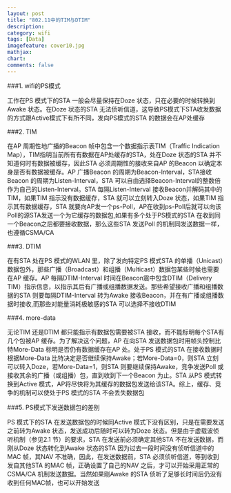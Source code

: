 ```yaml
---
layout: post
title: "802.11中的TIM与DTIM"
description:
category: wifi
tags: [Data]
imagefeature: cover10.jpg
mathjax: 
chart:
comments: false
---
```


###1. wifi的PS模式

工作在PS 模式下的STA 一般会尽量保持在Doze 状态，只在必要的时候转换到Awake 状态。在Doze 状态的STA 无法侦听信道，这导致PS模式下STA收发数据的方式跟Active模式下有所不同，发向PS模式的STA 的数据会在AP处缓存


###2. TIM

在AP 周期性地广播的Beacon 帧中包含一个数据指示表TIM（Traffic Indication Map），TIM指明当前所有有数据在AP处缓存的STA，处在Doze 状态的STA 并不知道何时有数据被缓存，因此STA 必须周期性的接收来自AP 的Beacon 以确定本身是否有数据被缓存。AP 广播Beacon 的周期为Beacon-Interval，STA接收Beacon 的周期为Listen-Interval，STA 可以自由选择Beacon-Interval的整数倍作为自己的Listen-Interval。STA 每隔Listen-Interval 接收Beacon并解码其中的TIM，如果TIM 指示没有数据缓存，STA 就可以立刻转入Doze 状态，如果TIM 指示其有数据缓存，STA 就要向AP发一个ps-Poll，AP在收到ps-Poll后就可以向该Poll的源STA发送一个为它缓存的数据包,如果有多个处于PS模式的STA 在收到同一个Beacon之后都要接收数据，那么这些STA 发送Poll 的机制同发送数据一样，也遵循CSMA/CA

###3. DTIM

在有STA 处在PS 模式的WLAN 里，除了发向特定PS 模式STA 的单播（Unicast）数据包外，那些广播（Broadcast）和组播（Multicast）数据包某些时候也需要在AP 缓存。AP 每隔DTIM-Interval 时间在Beacon震中包含DTIM（Delivery TIM）指示信息，以指示其后有广播或组播数据发送。那些希望接收广播和组播数据的STA 则要每隔DTIM-Interval 转为Awake 接收Beacon，并在有广播或组播数据时接收,而那些对能量消耗极敏感的STA 可以选择不接收DTIM

###4. more-data

无论TIM 还是DTIM 都只能指示有数据包需要被STA 接收，而不能标明每个STA有几个包被AP 缓存。为了解决这个问题，AP 在向STA 发送数据包时用帧头控制比特More-Data 标明是否仍有数据缓存在AP 处。处于PS 模式的STA 在接收数据时根据More-Data 比特决定是否继续保持Awake；若More-Data=0，则STA 立刻可以转入Doze，若More-Data=1，则STA 则要继续保持Awake，竞争发送Poll 或接收其余的广播（或组播）包，直到收到下一个Beacon 为止。STA 从PS 模式转换到Active 模式，AP将尽快将为其缓存的数据包发送给该STA。综上，缓存、竞争的机制可以使处于PS 模式的STA 不会丢失数据包

###5. PS模式下发送数据包的差别

PS 模式下的STA 在发送数据包的时候同Active 模式下没有区别，只是在需要发送之前转为Awake 状态，发送成功后随时可以转为Doze 状态。但是由于虚载波侦听机制（参见2.1 节）的要求，STA 在发送前必须确定其他STA 不在发送数据，而刚从Doze 状态转化到Awake 状态的STA 因为过去一段时间没有侦听信道中的MAC 帧，其NAV 不准确，因此，在发送数据前，STA 必须侦听信道，等到收到发自其他STA 的MAC 帧，正确设置了自己的NAV 之后，才可以开始采用正常的CSMA/CA 机制发送数据。当然如果刚Awake 的STA 侦听了足够长时间后仍没有收到任何MAC帧，也可以开始发送
